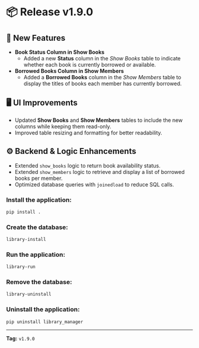 # 📦 Release v1.9.0

## 🚀 New Features
- **Book Status Column in Show Books**  
  - Added a new **Status** column in the *Show Books* table to indicate whether each book is currently borrowed or available.
- **Borrowed Books Column in Show Members**  
  - Added a **Borrowed Books** column in the *Show Members* table to display the titles of books each member has currently borrowed.

## 🖥 UI Improvements
- Updated **Show Books** and **Show Members** tables to include the new columns while keeping them read-only.
- Improved table resizing and formatting for better readability.

## ⚙ Backend & Logic Enhancements
- Extended `show_books` logic to return book availability status.
- Extended `show_members` logic to retrieve and display a list of borrowed books per member.
- Optimized database queries with `joinedload` to reduce SQL calls.

### Install the application:
```bash
pip install .
```

### Create the database:
```bash
library-install
```

### Run the application:
```bash
library-run
```

### Remove the database:
```bash
library-uninstall
```

### Uninstall the application:
```bash
pip uninstall library_manager
```
---
**Tag:** `v1.9.0`
